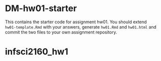 # DM-hw01-starter
This contains the starter code for assignment hw01. You should extend `hw01-template.Rmd` with your answers, generate `hw01.Rmd` and `hw01.html` and commit the two files to your own assignment repository.
# infsci2160_hw1
